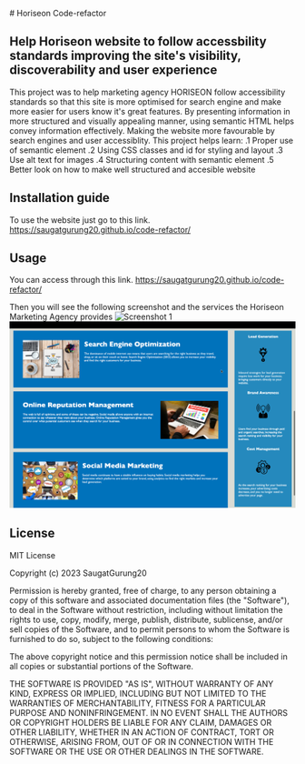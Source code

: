 # Horiseon Code-refactor

## Help Horiseon website to follow accessbility standards improving the site's visibility, discoverability and user experience

This project was to help marketing agency HORISEON follow accessibility standards so that this site is more optimised for search engine and make more easier for users know it's great features.
By presenting information in more structured and visually appealing manner, using semantic HTML helps convey information effectively. Making the website more favourable by search engines and user accessiblity.
This project helps learn:
                        .1 Proper use of semantic element 
                        .2 Using CSS classes and id for styling and layout
                        .3 Use alt text for images
                        .4 Structuring content with semantic element
                        .5 Better look on how to make well structured and accesible website

 ## Installation guide          
 To use the website just go to this link.  https://saugatgurung20.github.io/code-refactor/

 ## Usage
 You can access through this link. https://saugatgurung20.github.io/code-refactor/

 Then you will see the following screenshot and the services the Horiseon Marketing Agency provides
 ![Screenshot 1](<assets/images/website image 1.jpg>)
 ![Screenshot 2](<assets/images/website image 2.jpg>)

 ## License
 MIT License

Copyright (c) 2023 SaugatGurung20

Permission is hereby granted, free of charge, to any person obtaining a copy
of this software and associated documentation files (the "Software"), to deal
in the Software without restriction, including without limitation the rights
to use, copy, modify, merge, publish, distribute, sublicense, and/or sell
copies of the Software, and to permit persons to whom the Software is
furnished to do so, subject to the following conditions:

The above copyright notice and this permission notice shall be included in all
copies or substantial portions of the Software.

THE SOFTWARE IS PROVIDED "AS IS", WITHOUT WARRANTY OF ANY KIND, EXPRESS OR
IMPLIED, INCLUDING BUT NOT LIMITED TO THE WARRANTIES OF MERCHANTABILITY,
FITNESS FOR A PARTICULAR PURPOSE AND NONINFRINGEMENT. IN NO EVENT SHALL THE
AUTHORS OR COPYRIGHT HOLDERS BE LIABLE FOR ANY CLAIM, DAMAGES OR OTHER
LIABILITY, WHETHER IN AN ACTION OF CONTRACT, TORT OR OTHERWISE, ARISING FROM,
OUT OF OR IN CONNECTION WITH THE SOFTWARE OR THE USE OR OTHER DEALINGS IN THE
SOFTWARE.


